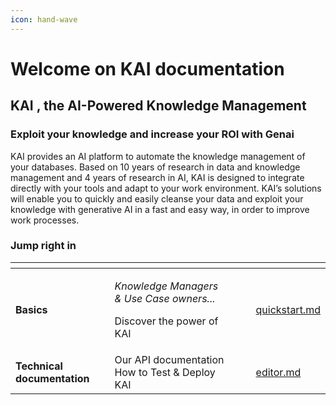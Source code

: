 ```yaml
---
icon: hand-wave
---
```


# Welcome on KAI documentation

## KAI , the AI-Powered Knowledge Management

### Exploit your knowledge and increase your ROI with Genai

KAI provides an AI platform to automate the knowledge management of your databases. Based on 10 years of research in data and knowledge management and 4 years of research in AI, KAI is designed to integrate directly with your tools and adapt to your work environment. KAI’s solutions will enable you to quickly and easily cleanse your data and exploit your knowledge with generative AI in a fast and easy way, in order to improve work processes.

### Jump right in

<table data-card-size="large" data-view="cards"><thead><tr><th></th><th></th><th data-hidden data-card-cover data-type="files"></th><th data-hidden></th><th data-hidden data-card-target data-type="content-ref"></th></tr></thead><tbody><tr><td><strong>Basics</strong></td><td><p><em>Knowledge Managers &#x26; Use Case owners...</em></p><p>Discover the power of KAI</p></td><td></td><td></td><td><a href="discover-kai/quickstart.md">quickstart.md</a></td></tr><tr><td><strong>Technical documentation</strong></td><td>Our API documentation<br>How to Test &#x26; Deploy KAI</td><td></td><td></td><td><a href="api/editor.md">editor.md</a></td></tr></tbody></table>

